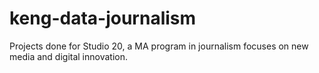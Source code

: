 keng-data-journalism
====================

Projects done for Studio 20, a MA program in journalism focuses on new media and digital innovation.
